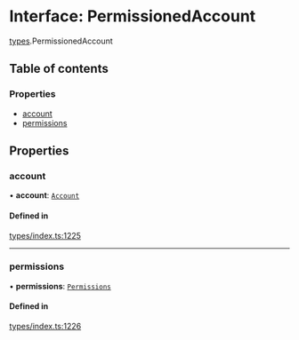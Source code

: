 # Interface: PermissionedAccount

[types](../wiki/types).PermissionedAccount

## Table of contents

### Properties

- [account](../wiki/types.PermissionedAccount#account)
- [permissions](../wiki/types.PermissionedAccount#permissions)

## Properties

### account

• **account**: [`Account`](../wiki/api.entities.Account.Account)

#### Defined in

[types/index.ts:1225](https://github.com/PolymeshAssociation/polymesh-sdk/blob/2d3ac2ae/src/types/index.ts#L1225)

___

### permissions

• **permissions**: [`Permissions`](../wiki/types.Permissions)

#### Defined in

[types/index.ts:1226](https://github.com/PolymeshAssociation/polymesh-sdk/blob/2d3ac2ae/src/types/index.ts#L1226)
